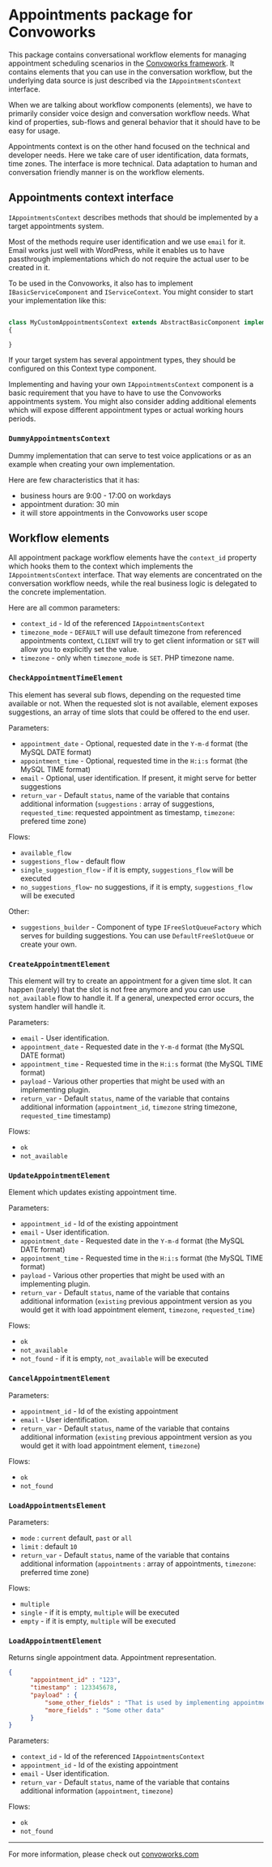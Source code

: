 # Appointments package for Convoworks


This package contains conversational workflow elements for managing appointment scheduling scenarios in the [Convoworks framework](https://github.com/zef-dev/convoworks-core). It contains elements that you can use in the conversation workflow, but the underlying data source is just described via the `IAppointmentsContext` interface.

When we are talking about workflow components (elements), we have to primarily consider voice design and conversation workflow needs. What kind of properties, sub-flows and general behavior that it should have to be easy for usage.

Appointments context is on the other hand focused on the technical and developer needs. Here we take care of user identification, data formats, time zones. The interface is more technical. Data adaptation to human and conversation friendly manner is on the workflow elements.


## Appointments context interface

`IAppointmentsContext` describes methods that should be implemented by a target appointments system. 

Most of the methods require user identification and we use `email` for it. Email works just well with WordPress, while it enables us to have passthrough implementations which do not require the actual user to be created in it.

To be used in the Convoworks, it also has to implement `IBasicServiceComponent` and `IServiceContext`. You might consider to start your implementation like this:
```php

class MyCustomAppointmentsContext extends AbstractBasicComponent implements IAppointmentsContext, IServiceContext
{

}
```

If your target system has several appointment types, they should be configured on this Context type component. 


Implementing and having your own `IAppointmentsContext` component is a basic requirement that you have to have to use the Convoworks appointments system.
You might also consider adding additional elements which will expose different appointment types or actual working hours periods.

### `DummyAppointmentsContext`

Dummy implementation that can serve to test voice applications or as an example when creating your own implementation.

Here are few characteristics that it has:

* business hours are 9:00 - 17:00 on workdays
* appointment duration: 30 min
* it will store appointments in the Convoworks user scope


## Workflow elements

All appointment package workflow elements have the `context_id` property which hooks them to the context which implements the `IAppointmentsContext` interface. That way elements are concentrated on the conversation workflow needs, while the real business logic is delegated to the concrete implementation.

Here are all common parameters:

* `context_id` - Id of the referenced `IAppointmentsContext`
* `timezone_mode` - `DEFAULT` will use default timezone from referenced appointments context, `CLIENT` will try to get client information or `SET` will allow you to explicitly set the value.
* `timezone` - only when `timezone_mode` is `SET`. PHP timezone name.


### `CheckAppointmentTimeElement`

This element has several sub flows, depending on the requested time available or not. When the requested slot is not available, element exposes suggestions, an array of time slots that could be offered to the end user. 

Parameters:

* `appointment_date` - Optional, requested date in the `Y-m-d` format (the MySQL DATE format)
* `appointment_time` - Optional, requested time in the `H:i:s` format (the MySQL TIME format)
* `email` - Optional, user identification. If present, it might serve for better suggestions
* `return_var` - Default `status`, name of the variable that contains additional information (`suggestions` : array of suggestions, `requested_time`: requested appointment as timestamp, `timezone`: prefered time zone)

Flows:

* `available_flow`
* `suggestions_flow` - default flow
* `single_suggestion_flow` - if it is empty, `suggestions_flow` will be executed
* `no_suggestions_flow`- no suggestions, if it is empty, `suggestions_flow` will be executed

Other:

* `suggestions_builder` - Component of type `IFreeSlotQueueFactory` which serves for building suggestions. You can use `DefaultFreeSlotQueue` or create your own.


### `CreateAppointmentElement`

This element will try to create an appointment for a given time slot. It can happen (rarely) that the slot is not free anymore and you can use `not_available` flow to handle it. If a general, unexpected error occurs, the system handler will handle it.

Parameters:

* `email` - User identification. 
* `appointment_date` - Requested date in the `Y-m-d` format (the MySQL DATE format)
* `appointment_time` - Requested time in the `H:i:s` format (the MySQL TIME format)
* `payload` - Various other properties that might be used with an implementing plugin.
* `return_var` - Default `status`, name of the variable that contains additional information (`appointment_id`, `timezone` string timezone, `requested_time` timestamp)

Flows:
* `ok`
* `not_available`

### `UpdateAppointmentElement`

Element which updates existing appointment time. 

Parameters:

* `appointment_id` - Id of the existing appointment
* `email` - User identification. 
* `appointment_date` - Requested date in the `Y-m-d` format (the MySQL DATE format)
* `appointment_time` - Requested time in the `H:i:s` format (the MySQL TIME format)
* `payload` - Various other properties that might be used with an implementing plugin.
* `return_var` - Default `status`, name of the variable that contains additional information (`existing` previous appointment version as you would get it with load appointment element, `timezone`, `requested_time`)

Flows:
* `ok`
* `not_available`
* `not_found` - if it is empty, `not_available` will be executed

### `CancelAppointmentElement`

Parameters:

* `appointment_id` - Id of the existing appointment
* `email` - User identification. 
* `return_var` - Default `status`, name of the variable that contains additional information (`existing` previous appointment version as you would get it with load appointment element, `timezone`)

Flows:
* `ok`
* `not_found`

### `LoadAppointmentsElement`

Parameters:

* `mode` : `current` default, `past` or `all`
* `limit` : default `10`
* `return_var` - Default `status`, name of the variable that contains additional information (`appointments` : array of appointments, `timezone`: preferred time zone)

Flows:
* `multiple`
* `single` - if it is empty, `multiple` will be executed
* `empty` - if it is empty, `multiple` will be executed



### `LoadAppointmentElement`

Returns single appointment data.
Appointment representation.

```json
{
      "appointment_id" : "123",
      "timestamp" : 123345678,
      "payload" : {
          "some_other_fields" : "That is used by implementing appointment context & WP plugin",
          "more_fields" : "Some other data"
      }
}
```

Parameters:

* `context_id` - Id of the referenced `IAppointmentsContext`
* `appointment_id` - Id of the existing appointment
* `email` - User identification. 
* `return_var` - Default `status`, name of the variable that contains additional information (`appointment`, `timezone`)

Flows:
* `ok`
* `not_found`




---

For more information, please check out [convoworks.com](https://convoworks.com)


